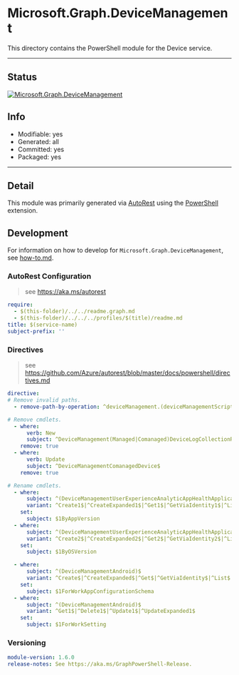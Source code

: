 <!-- region Generated -->
# Microsoft.Graph.DeviceManagement
This directory contains the PowerShell module for the Device service.

---
## Status
[![Microsoft.Graph.DeviceManagement](https://img.shields.io/powershellgallery/v/Microsoft.Graph.DeviceManagement.svg?style=flat-square&label=Microsoft.Graph.DeviceManagement "Microsoft.Graph.DeviceManagement")](https://www.powershellgallery.com/packages/Microsoft.Graph.DeviceManagement/)

## Info
- Modifiable: yes
- Generated: all
- Committed: yes
- Packaged: yes

---
## Detail
This module was primarily generated via [AutoRest](https://github.com/Azure/autorest) using the [PowerShell](https://github.com/Azure/autorest.powershell) extension.

## Development
For information on how to develop for `Microsoft.Graph.DeviceManagement`, see [how-to.md](how-to.md).
<!-- endregion -->

### AutoRest Configuration

> see https://aka.ms/autorest

``` yaml
require:
  - $(this-folder)/../../readme.graph.md
  - $(this-folder)/../../../profiles/$(title)/readme.md
title: $(service-name)
subject-prefix: ''
```

### Directives

> see https://github.com/Azure/autorest/blob/master/docs/powershell/directives.md

``` yaml
directive:
# Remove invalid paths.
  - remove-path-by-operation: ^deviceManagement.(deviceManagementScripts.userRunStates.deviceRunStates_SetRefManagedDevice|groupPolicyConfigurations.definitionValues.presentationValues_SetRefDefinitionValue|groupPolicyConfigurations.definitionValues.presentationValues_SetRefPresentation|deviceShellScripts.userRunStates.deviceRunStates_SetRefManagedDevice)$

# Remove cmdlets.
  - where:
      verb: New
      subject: ^DeviceManagement(Managed|Comanaged)DeviceLogCollectionRequest$
    remove: true
  - where:
      verb: Update
      subject: ^DeviceManagementComanagedDevice$
    remove: true

# Rename cmdlets.
  - where:
      subject: ^(DeviceManagementUserExperienceAnalyticAppHealthApplicationPerformance)$
      variant: ^Create1$|^CreateExpanded1$|^Get1$|^GetViaIdentity1$|^List1$|^Delete1$|^DeleteViaIdentity1$|^Update1$|^UpdateExpanded1$|^UpdateViaIdentity1$|^UpdateViaIdentityExpanded1$
    set:
      subject: $1ByAppVersion
  - where:
      subject: ^(DeviceManagementUserExperienceAnalyticAppHealthApplicationPerformance)$
      variant: ^Create2$|^CreateExpanded2$|^Get2$|^GetViaIdentity2$|^List2$|^Delete2$|^DeleteViaIdentity2$|^Update2$|^UpdateExpanded2$|^UpdateViaIdentity2$|^UpdateViaIdentityExpanded2$
    set:
      subject: $1ByOSVersion

  - where:
      subject: ^(DeviceManagementAndroid)$
      variant: ^Create$|^CreateExpanded$|^Get$|^GetViaIdentity$|^List$|^Delete$|^DeleteViaIdentity$|^Update$|^UpdateExpanded$|^UpdateViaIdentity$|^UpdateViaIdentityExpanded$
    set:
      subject: $1ForWorkAppConfigurationSchema
  - where:
      subject: ^(DeviceManagementAndroid)$
      variant: ^Get1$|^Delete1$|^Update1$|^UpdateExpanded1$
    set:
      subject: $1ForWorkSetting
```
### Versioning

``` yaml
module-version: 1.6.0
release-notes: See https://aka.ms/GraphPowerShell-Release.
```
